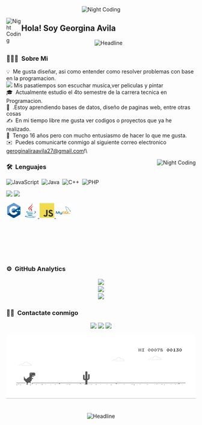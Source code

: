 <div align="center">
  <img alt="Night Coding" src="https://i.pinimg.com/736x/c2/a8/7d/c2a87d74a436d23086c38d00a22af3d0.jpg" />
</div>

<img alt="Night Coding" src="./assets/Hand%20Wave.gif" width='40' align="left"/><h2 align="left">Hola! Soy Georgina Avila</h2>

<div align="center">
<img src="https://readme-typing-svg.herokuapp.com?color=%9049AC&size=32&center=true&vCenter=true&width=600&height=50&lines=Bienvenid@+a+mi+perfil!+%F0%9F%91%8B;Soy+programadora;Un+gusto+conocerte" alt="Headline" />
</div>

### 👨🏻‍💻 &nbsp;Sobre Mi

💡 &nbsp;Me gusta diseñar, asi como entender como resolver problemas con base en la programacion.\
 <img src="https://media.giphy.com/media/ObNTw8Uzwy6KQ/giphy.gif" width="30px">&nbsp;Mis pasatiempos son escuchar musica,ver peliculas y pintar<br>
🎓 &nbsp;Actualmente estudio el 4to semestre de la carrera tecnica en Programacion.\
🌱 &nbsp;.Estoy aprendiendo bases de datos, diseño de paginas web, entre otras cosas\
✍️ &nbsp;En mi tiempo libre me gusta ver codigos o proyectos que ya he realizado.\
💬 &nbsp;Tengo 16 años pero con mucho entusiasmo de hacer lo que me gusta.\
✉️ &nbsp;Puedes comunicarte conmigo al siguiente correo electronico geroginaliraavila27@gmail.com!\


<img alt="Night Coding" src="https://i.makeagif.com/media/6-20-2018/hH5G05.gif" align="right"/>

### 🛠 &nbsp;Lenguajes

![JavaScript](https://img.shields.io/badge/javascript-%23323330.svg?style=for-the-badge&logo=javascript&logoColor=%23F7DF1E)&nbsp;
![Java](https://img.shields.io/badge/java-%23ED8B00.svg?style=for-the-badge&logo=java&logoColor=white)&nbsp;
![C++](https://img.shields.io/badge/c++-%2300599C.svg?style=for-the-badge&logo=c%2B%2B&logoColor=white)&nbsp;
![PHP](https://camo.githubusercontent.com/81521ffdf464b6ccf96d80afb03d73edac19d56d28ee212174d802bbf47ad146/68747470733a2f2f696d672e736869656c64732e696f2f62616467652f5048502d3737374242343f7374796c653d666f722d7468652d6261646765266c6f676f3d706870266c6f676f436f6c6f723d7768697465)
<p>
<div align="left">
  <img src="https://img.shields.io/badge/-HTML-c58545?style=for-the-badge&logo=html5&logoColor=c58545&labelColor=282828">
  <img src="https://img.shields.io/badge/-CSS-d1a01f?style=for-the-badge&logo=css3&logoColor=d1a01f&labelColor=282828">
</div>
</p>

<a href="https://www.w3schools.com/cpp/" target="_blank" rel="noreferrer">
    <img src="https://raw.githubusercontent.com/devicons/devicon/master/icons/cplusplus/cplusplus-original.svg"
      alt="cplusplus" width="40" height="40" /></a>

<a href="https://www.java.com" target="_blank" rel="noreferrer">      
<img src="https://raw.githubusercontent.com/devicons/devicon/master/icons/java/java-original.svg" alt="java" width="40"
      height="40" /> </a>

<a href="https://developer.mozilla.org/en-US/docs/Web/JavaScript" target="_blank"  rel="noreferrer"> 
<img src="https://raw.githubusercontent.com/devicons/devicon/master/icons/javascript/javascript-original.svg"
      alt="javascript" width="40" height="40" /> </a>

<a href="https://www.mysql.com/" target="_blank" rel="noreferrer"> 
<img src="https://raw.githubusercontent.com/devicons/devicon/master/icons/mysql/mysql-original-wordmark.svg"
      alt="mysql" width="40" height="40" /> </a>
      
<br><br><br><br><br>

### ⚙️ &nbsp;GitHub Analytics

<p align="center">
<a href="https://github.com/GinaAvi">
  <img height="180em" src="https://github-readme-stats-eight-theta.vercel.app/api?username=GinaAvi&show_icons=true&theme=algolia&include_all_commits=true&count_private=true"/><br>
  <img height="180em" src="https://github-readme-stats-eight-theta.vercel.app/api/top-langs/?username=GinaAvi&layout=compact&langs_count=8&theme=algolia"/><br>
   <img height="180em" src="https://github-readme-streak-stats.herokuapp.com/?user=GinaAvi&theme=dark&hide_border=true"/>
</a>
</p>


### 🤝🏻 &nbsp;Contactate conmigo

<p align="center">
<a href="mailto:georginaliraavila27@gmail.com"><img src="https://img.shields.io/badge/-GeoLira-D14836?style=flat&logo=Gmail&logoColor=white"/></a>
<a href="https://www.instagram.com/georginalira1/"><img src="https://img.shields.io/badge/-georginalira1-E4405F?style=flat&logo=Instagram&logoColor=white"/></a>
<a href="https://www.facebook.com/profile.php?id=100074409229683"><img src="https://img.shields.io/badge/-Gina Lira-1877F2?style=flat&logo=Facebook&logoColor=white"/></a>
</p>

<div align="center">
  <img alt="Night Coding" src="https://raw.githubusercontent.com/sanket9006/sanket9006/master/dino.gif" />
</div>
<br><br>

<div align="center">
<img src="https://readme-typing-svg.herokuapp.com?color=%9049AC&size=32&center=true&vCenter=true&width=600&height=50&lines=Gracias+por+ver+mi+perfil!+%F0%9F%91%8B;Nos+vemos+pronto!!;" alt="Headline" />
</div>
  <!---
GinaAvi/GinaAvi is a ✨ special ✨ repository because its `README.md` (this file) appears on your GitHub profile.
You can click the Preview link to take a look at your changes.
--->

